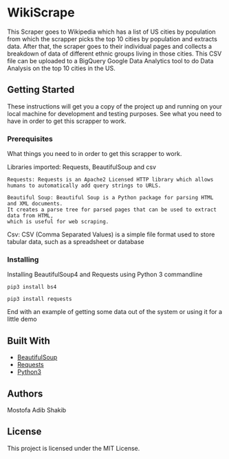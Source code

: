 # WikiScrape

This Scraper goes to Wikipedia which has a list of US cities by population from which the scrapper picks the top 10 cities by population and extracts data. After that, the scraper goes to their individual pages and collects a breakdown of data of different ethnic groups living in those cities. This CSV file can be uploaded to a BigQuery Google Data Analytics tool to do Data Analysis on the top 10 cities in the US.

## Getting Started

These instructions will get you a copy of the project up and running on your local machine for development and testing purposes. See 
what you need to have in order to get this scrapper to work.

### Prerequisites

What things you need to in order to get this scrapper to work.

Libraries imported: Requests, BeautifulSoup and csv
```
Requests: Requests is an Apache2 Licensed HTTP library which allows
humans to automatically add query strings to URLS.
```

```
Beautiful Soup: Beautiful Soup is a Python package for parsing HTML and XML documents.
It creates a parse tree for parsed pages that can be used to extract data from HTML,
which is useful for web scraping.

```

Csv: CSV (Comma Separated Values) is a simple file format used to store tabular data, such as a spreadsheet or database

### Installing

Installing BeautifulSoup4 and Requests using Python 3 commandline

```
pip3 install bs4 
```

```
pip3 install requests 
```

End with an example of getting some data out of the system or using it for a little demo


## Built With

* [BeautifulSoup](https://www.crummy.com/software/BeautifulSoup/bs4/doc/)
* [Requests](https://2.python-requests.org/en/master/)
* [Python3](https://www.python.org/downloads/)

## Authors

Mostofa Adib Shakib

## License

This project is licensed under the MIT License.
